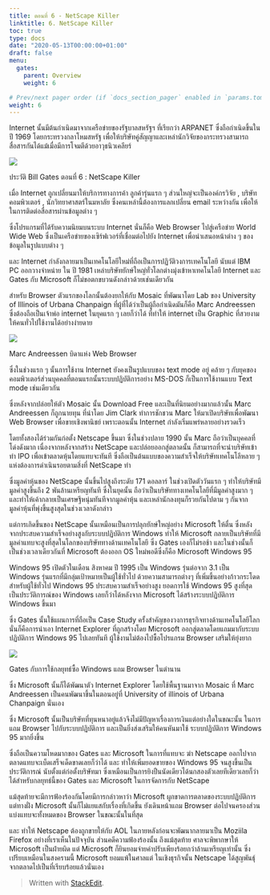 ```yaml
---
title: ตอนที่ 6 - NetScape Killer
linktitle: 6. NetScape Killer
toc: true
type: docs
date: "2020-05-13T00:00:00+01:00"
draft: false
menu:
  gates:
    parent: Overview
    weight: 6

# Prev/next pager order (if `docs_section_pager` enabled in `params.toml`)
weight: 6
---
```


Internet นั้นมีต้นกำเนิดมาจากเครือข่ายของรัฐบาลสหรัฐฯ ที่เรียกว่า ARPANET ซึ่งถือกำเนิดขึ้นในปี 1969 โดยกระทรวงกลาโหมสหรัฐ เพื่อให้บริษัทคู่สัญญาและเหล่านักวิจัยของกระทรวงสามารถสื่อสารกันได้แม้เมื่อมีการโจมตีด้วยอาวุธนิวเคลียร์

![](https://t0.blockdit.com/photos/2019/09/5d7bdba991b84629edc590a8_800x0xcover_M43l_1Ht.jpg)

ประวัติ Bill Gates ตอนที่ 6 : NetScape Killer

เมื่อ Internet ถูกเปลี่ยนมาให้บริการทางการค้า ลูกค้ารุ่นแรก ๆ ส่วนใหญ่จะเป็นองค์กรวิจัย , บริษัทคอมพิวเตอร์ , นักวิทยาศาสตร์ในมหาลัย ซึ่งคนเหล่านี้ต้องการแลกเปลี่ยน email ระหว่างกัน เพื่อให้ในการติดต่อสื่อสารผ่านข้อมูลต่าง ๆ

ซึ่งโปรแกรมที่ได้รับความนิยมบนระบบ Internet นั่นก็คือ Web Browser ไปสู่เครือข่าย World Wide Web ซึ่งเป็นเครือข่ายของเซิร์ฟเวอร์ที่เชื่อมต่อไปยัง Internet เพื่อนำเสนอหน้าต่าง ๆ ของข้อมูลในรูปแบบต่าง ๆ

และ Internet กำลังกลายมาเป็นเทคโนโลยีใหม่ที่ถือเป็นการปฏิวัติวงการเทคโนโลยี นับแต่ IBM PC ออกวางจำหน่าย ใน ปี 1981 เหล่าบริษัทยักษ์ใหญ่ทั่วโลกต่างมุ่งเข้าหาเทคโนโลยี Internet และ Gates กับ Microsoft ก็ไม่ขอตกขบวนดังกล่าวด้วยเช่นเดียวกัน

สำหรับ Browser ตัวแรกของโลกนั้นต้องยกให้กับ Mosaic ที่พัฒนาโดย Lab ของ University of Illinois of Urbana Chanpaign ที่ผู้ที่ได้ว่าเป็นผู้ถือกำเนิดมันก็คือ Marc Andreessen ซึ่งต้องถือเป็นเจ้าพ่อ internet ในยุคแรก ๆ เลยก็ว่าได้ ที่ทำให้ internet เป็น Graphic ที่สวยงามให้คนทั่วไปใช้งานได้อย่างง่ายดาย

![](https://t0.blockdit.com/photos/2019/09/5d7bdbc891b84629edc5a051_800x0xcover_Sc-MYj0a.jpg)

Marc Andreessen บิดาแห่ง Web Browser

ซึ่งในช่วงแรก ๆ นั้นการใช้งาน Internet ยังคงเป็นรูปแบบของ text mode อยู่ คล้าย ๆ กับยุคของคอมพิวเตอร์ส่วนบุคคลที่ตอนแรกนั้นระบบปฏิบัติการอย่าง MS-DOS ก็เป็นการใช้งานแบบ Text mode เช่นเดียวกัน

ซึ่งหลังจากปล่อยให้ตัว Mosaic นั้น Download Free และเป็นที่นิยมอย่างมากแล้วนั้น Marc Andreessen ก็ถูกนายทุน ที่นำโดย Jim Clark ทำการชักชวน Marc ให้มาเปิดบริษัทเพื่อพัฒนา Web Browser เพื่อขายเชิงพานิชย์ เพราะตอนนั้น Internet กำลังเริ่มแพร่หลายอย่างรวดเร็ว

โดยทั้งสองได้ร่วมกันก่อตั้ง Netscape ขึ้นมา ซึ่งในช่วงปลาย 1990 นั้น Marc ถือว่าเป็นบุคคลที่โด่งดังมาก เนื่องจากหลังจากสร้าง NetScape และปล่อยออกสู่ตลาดนั้น ก็สามารถที่จะนำบริษัทเข้าทำ IPO เพื่อเข้าตลาดหุ้นโดยแทบจะทันที ซึ่งถือเป็นต้นแบบของความสำเร็จให้บริษัทเทคโนโลีหลาย ๆ แห่งต้องการดำเนินรอยตามสิ่งที่ NetScape ทำ

ซึ่งมูลค่าหุ้นของ NetScape นั้นขึ้นไปสูงถึงระดับ 171 ดอลลาร์ ในช่วงเปิดตัววันแรก ๆ ทำให้บริษัทมีมูลค่าสูงขึ้นถึง 2 พันล้านเหรียญทันที ซึ่งในยุคนั้น ถือว่าเป็นบริษัททางเทคโนโลยีที่มีมูลค่าสูงมาก ๆ และทำให้เค้ากลายเป็นเศรษฐีหนุ่มทันทีจากมูลค่าหุ้น และเหล่านักลงทุนก็รวยกันไปตาม ๆ กันจากมูลค่าหุ้นที่พุ่งขึ้นสูงสุดในช่วงเวลาดังกล่าว

แต่การเกิดขึ้นของ NetScape นั้นเหมือนเป็นการปลุกยักษ์ใหญ่อย่าง Microsoft ให้ตื่น ซึ่งหลังจากประสบความสำเร็จอย่างสูงกับระบบปฏิบัติการ Windows ทำให้ Microsoft กลายเป็นบริษัทที่มีมูลค่าแทบจะสูงที่สุดในโลกของบริษัททางด้านเทคโนโลยี ซึ่ง Gates เองก็ไม่รอช้า และในช่วงนั้นก็เป็นช่วงเวลาเดียวกันที่ Microsoft ต้องออก OS ใหม่พอดีซึ่งก็คือ Microsoft Windows 95

Windows 95 เปิดตัวในเดือน สิงหาคม ปี 1995 เป็น Windows รุ่นต่อจาก 3.1 เป็น Windows รุ่นแรกที่มีกลุ่มเป้าหมายเป็นผู้ใช้ทั่วไป ด้วยความสามารถต่างๆ ที่เพิ่มขึ้นอย่างก้าวกระโดดสำหรับผู้ใช้ทั่วไป Windows 95 ประสบความสำเร็จอย่างสูง ยอดการใช้ Windows 95 สูงที่สุดเป็นประวัติการณ์ของ Windows เลยก็ว่าได้หลังจาก Microsoft ได้สร้างระบบปฏิบัติการ Windows ขึ้นมา

ซึ่ง Gates นั้นใช้แผนการที่ถือเป็น Case Study ครั้งสำคัญของวงการธุรกิจทางด้านเทคโนโลยีโลก นั่นก็คือการนำเอา Internet Explorer ที่ถูกสร้างโดย Microsoft ออกสู่ตลาดโดยแถมมากับระบบปฏิบัติการ Windows 95 ไปเลยทันที ผู้ใช้งานไม่ต้องไปซื้อโปรแกรม Browser เสริมให้ยุ่งยาก

![](https://t0.blockdit.com/photos/2019/09/5d7bdbfa1db78a31697eb7c3_800x0xcover_fOTW_SF1.jpg)

Gates กับการใช้กลยุทธ์ซื้อ Windows แถม Browser ในตำนาน

ซึ่ง Microsoft นั้นก็ได้พัฒนาตัว Internet Explorer โดยใช้พื้นฐานมาจาก Mosaic ที่ Marc Andreessen เป็นคนพัฒนาขึ้นในตอนอยู่ที่ University of illinois of Urbana Chanpaign นั่นเอง

ซึ่ง Microsoft นั้นเป็นบริษัทที่ทุนหนาอยู่แล้วจึงไม่มีปัญหาเรื่องการเงินแต่อย่างใดในขณะนั้น ในการแถม Browser ไปกับระบบปฏิบัติการ และเป็นยิ่งส่งเสริมให้คนหันมาใช้ ระบบปฏิบัติการ Windows 95 มากยิ่งขึ้น

ซึ่งถือเป็นความโหดมากของ Gates และ Microsoft ในการที่แทบจะ ฆ่า Netscape ออกไปจากตลาดแทบจะเบ็ดเสร็จเด็ดขาดเลยก็ว่าได้ และ ทำให้เพิ่มยอดขายของ Windows 95 จนสูงขึ้นเป็นประวัติการณ์ นับตั้งแต่ก่อตั้งบริษัทมา ซึ่งเหมือนเป็นการยิงปืนนัดเดียวได้นกสองตัวเลยทีเดียวเลยก็ว่าได้สำหรับกลยุทธ์นี้ของ Gates และ Microsoft ในการจัดการกับ NetScape

แม้สุดท้ายจะมีการฟ้องร้องกันโดยมีการกล่าวหาว่า Microsoft ผูกขาดการตลาดของระบบปฏิบัติการ แต่ทางฝั่ง Microsoft นั้นก็ไม่แยแสกับเรื่องที่เกิดขึ้น ยังเดินหน้าแถม Browser ต่อไปจนครองส่วนแบ่งแทบจะทั้งหมดของ Browser ในขณะนั้นในที่สุด

และ ทำให้ Netscape ต้องถูกขายให้กับ AOL ในภายหลังก่อนจะพัฒนากลายมาเป็น Moziila Firefox อย่างที่เราเห็นในปัจจุบัน ส่วนคดีความฟ้องร้องนั้น ถึงแม้สุดท้าย ศาลจะพิพากษาให้ Microsoft เป็นฝ่ายผิด แต่ Microsoft ก็ยินยอมจ่ายค่าปรับเพียงร้อยกว่าล้านเหรียญเท่านั้น ซึ่งเปรียบเหมือนในสงครามนี้ Microsoft ยอมแพ้ในศาลแต่ ในเชิงธุรกิจนั้น Netscape ได้สูญพันธุ์จากตลาดไปเป็นที่เรียบร้อยแล้วนั่นเอง

> Written with [StackEdit](https://www.blockdit.com/articles/5d7bdc4e1db78a31697ee158).
